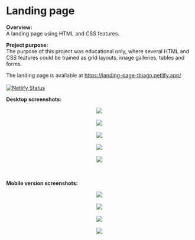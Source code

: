 # Landing page
<b> Overview: </b>
<br>
A landing page using HTML and CSS features. <br>

<b> Project purpose: </b>
 <br>
The purpose of this project was educational only, where several HTML and CSS features could be trained as grid layouts, image galleries, tables and forms. 
<br>

The landing page is available at https://landing-page-thiago.netlify.app/
<br>
<br>
[![Netlify Status](https://api.netlify.com/api/v1/badges/700ee729-8d4a-4cef-93c1-654beacbc498/deploy-status)](https://app.netlify.com/sites/landing-page-thiago/deploys)
<br>


<b>Desktop screenshots: </b>
<br>

<div align="center">
  <img src="https://user-images.githubusercontent.com/83513431/157107375-0cc5d299-e1f5-47eb-a26d-799f3d054fdb.png">
</div>
  <br>
<div align="center">
  <img src="https://user-images.githubusercontent.com/83513431/157107875-b22499f8-2a46-41b2-afd1-428bbbdef798.png">
</div>
  <br>
<div align="center">
  <img src="https://user-images.githubusercontent.com/83513431/157108263-0a1085b2-ea95-4310-9c97-6f17de9a3aaa.png">
</div>
  <br>
<div align="center">
  <img src="https://user-images.githubusercontent.com/83513431/157108348-b5057f45-3aee-4f8c-9442-2365b1800233.png">
</div>
  <br>
<div align="center">
  <img src="https://user-images.githubusercontent.com/83513431/157108405-5798a172-c4e7-4e69-b7f5-77af9e036bb3.png">
</div>

  <br>
  <br>

<b> Mobile version screenshots: </b>

<div align="center">
  <img src="https://user-images.githubusercontent.com/83513431/157110578-bfea434b-29a7-4d76-ab2f-cfc1e8841231.jpeg">
</div>
<br>
<div align="center">
  <img src="https://user-images.githubusercontent.com/83513431/157110826-f6419b9f-dc30-40b0-a8ad-56b16906d40d.jpeg">
</div>
<br>
<div align="center">
  <img src="https://user-images.githubusercontent.com/83513431/157110925-bcbe12c1-29b1-4f3a-b680-946e1293e859.jpeg">
</div>
<br>
<div align="center">
  <img src="https://user-images.githubusercontent.com/83513431/157110988-0ce5c8bf-b322-4651-9f7d-619fea94c45a.jpeg">
</div>

 
